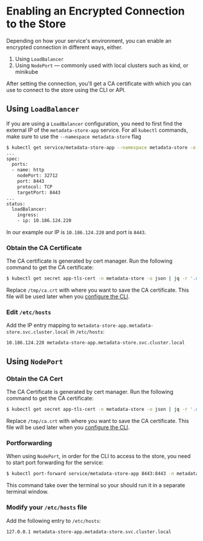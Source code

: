 # Enabling an Encrypted Connection to the Store

Depending on how your service's environment, you can enable an encrypted connection in different ways, either.

1. Using `LoadBalancer` 
1. Using `NodePort` — commonly used with local clusters such as kind, or minikube

After setting the connection, you'll get a CA certificate with which you can use to connect to the store using the CLI or API.

## Using `LoadBalancer`

If you are using a `LoadBalancer` configuration, you need to first find the external IP of the `metadata-store-app` service. For all `kubectl` commands, make sure to use the `--namespace metadata-store` flag

```sh
$ kubectl get service/metadata-store-app --namespace metadata-store -o yaml
...
spec:
  ports:
  - name: http
    nodePort: 32712
    port: 8443
    protocol: TCP
    targetPort: 8443
...
status:
  loadBalancer:
    ingress:
    - ip: 10.186.124.220
```

In our example our IP is `10.186.124.220` and port is `8443`.

### Obtain the CA Certificate

The CA certificate is generated by cert manager. Run the following command to get the CA certificate:

```sh
$ kubectl get secret app-tls-cert -n metadata-store -o json | jq -r '.data."ca.crt"' | base64 -d > /tmp/ca.crt
```

Replace `/tmp/ca.crt` with where you want to save the CA certificate. This file will be used later when you [configure the CLI](configure_cli.md).

### Edit `/etc/hosts`

Add the IP entry mapping to `metadata-store-app.metadata-store.svc.cluster.local` in `/etc/hosts`:

```
10.186.124.220 metadata-store-app.metadata-store.svc.cluster.local
```

## Using `NodePort`

### Obtain the CA Cert

The CA Certificate is generated by cert manager. Run the following command to get the CA certificate:

```sh
$ kubectl get secret app-tls-cert -n metadata-store -o json | jq -r '.data."ca.crt"' | base64 -d > /tmp/ca.crt
```

Replace `/tmp/ca.crt` with where you want to save the CA certificate. This file will be used later when you [configure the CLI](configure_cli.md).

### Portforwarding
When using `NodePort`, in order for the CLI to access to the store, you need to start port forwarding for the service:

```sh
$ kubectl port-forward service/metadata-store-app 8443:8443 -n metadata-store
```

This command take over the terminal so your should run it in a separate terminal window.

### Modify your `/etc/hosts` file

Add the following entry to `/etc/hosts`:

```
127.0.0.1 metadata-store-app.metadata-store.svc.cluster.local
```
